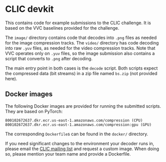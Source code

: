 # CLIC devkit

This contains code for example submissions to the CLIC challenge. It is based on the VVC
baselines provided for the challenge.

The `image/` directory contains code that decodes into `.png` files as needed for the
image compression tracks. The `video/` directory has code decoding into raw `.yuv` files,
as needed for the video compression tracks. Note that VVC operates only on `.yuv` files,
so the image submission also contains a script that converts to `.png` after decoding.

The main entry point in both cases is the `decode` script. Both scripts expect the
compressed data (bit streams) in a zip file named `bs.zip` (not provided here).

## Docker images

The following Docker images are provided for running the submitted scripts. They are based
on PyTorch:

```
800102672637.dkr.ecr.us-east-1.amazonaws.com/compression (CPU)
800102672637.dkr.ecr.us-east-1.amazonaws.com/compression:gpu (GPU)
```

The corresponding `Dockerfile`s can be found in the `docker/` directory.

If you need significant changes to the environment your decoder runs in, please email the
[CLIC mailing list](clic-list@googlegroups.com) and request a custom image. When doing so,
please mention your team name and provide a Dockerfile.
